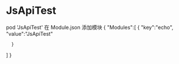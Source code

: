# JsApiTest
pod 'JsApiTest'
在 Module.json 添加模块
{
  "Modules":[
      {
        "key":"echo",
        "value":"JsApiTest"
      
      }
  ]
}

